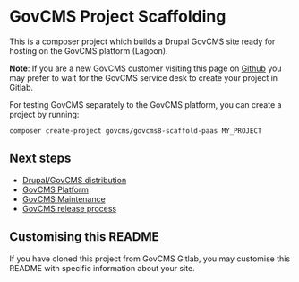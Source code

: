 # GovCMS Project Scaffolding

This is a composer project which builds a Drupal GovCMS site ready for
hosting on the GovCMS platform (Lagoon).

**Note**: If you are a new GovCMS customer visiting this page on
[Github](https://github.com/govCMS/govcms8-scaffold-paas)
you may prefer to wait for the GovCMS service desk to create your project in Gitlab.

For testing GovCMS separately to the GovCMS platform, you can create a project
by running:

```
composer create-project govcms/govcms8-scaffold-paas MY_PROJECT
```

## Next steps

 * [Drupal/GovCMS distribution](https://govcms.gov.au/wiki-distro)
 * [GovCMS Platform](https://govcms.gov.au/wiki-platform)
 * [GovCMS Maintenance](https://govcms.gov.au/wiki-maintenance)
 * [GovCMS release process](https://govcms.gov.au/wiki-update-process)

## Customising this README

If you have cloned this project from GovCMS Gitlab, you may customise this README
with specific information about your site.
